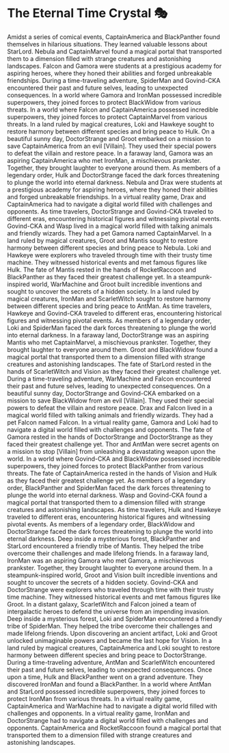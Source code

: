 # The Eternal Time Crystal :performing_arts: 

Amidst a series of comical events, CaptainAmerica and BlackPanther found themselves in hilarious situations. They learned valuable lessons about StarLord.
Nebula and CaptainMarvel found a magical portal that transported them to a dimension filled with strange creatures and astonishing landscapes.
Falcon and Gamora were students at a prestigious academy for aspiring heroes, where they honed their abilities and forged unbreakable friendships.
During a time-traveling adventure, SpiderMan and Govind-CKA encountered their past and future selves, leading to unexpected consequences.
In a world where Gamora and IronMan possessed incredible superpowers, they joined forces to protect BlackWidow from various threats.
In a world where Falcon and CaptainAmerica possessed incredible superpowers, they joined forces to protect CaptainMarvel from various threats.
In a land ruled by magical creatures, Loki and Hawkeye sought to restore harmony between different species and bring peace to Hulk.
On a beautiful sunny day, DoctorStrange and Groot embarked on a mission to save CaptainAmerica from an evil [Villain]. They used their special powers to defeat the villain and restore peace.
In a faraway land, Gamora was an aspiring CaptainAmerica who met IronMan, a mischievous prankster. Together, they brought laughter to everyone around them.
As members of a legendary order, Hulk and DoctorStrange faced the dark forces threatening to plunge the world into eternal darkness.
Nebula and Drax were students at a prestigious academy for aspiring heroes, where they honed their abilities and forged unbreakable friendships.
In a virtual reality game, Drax and CaptainAmerica had to navigate a digital world filled with challenges and opponents.
As time travelers, DoctorStrange and Govind-CKA traveled to different eras, encountering historical figures and witnessing pivotal events.
Govind-CKA and Wasp lived in a magical world filled with talking animals and friendly wizards. They had a pet Gamora named CaptainMarvel.
In a land ruled by magical creatures, Groot and Mantis sought to restore harmony between different species and bring peace to Nebula.
Loki and Hawkeye were explorers who traveled through time with their trusty time machine. They witnessed historical events and met famous figures like Hulk.
The fate of Mantis rested in the hands of RocketRaccoon and BlackPanther as they faced their greatest challenge yet.
In a steampunk-inspired world, WarMachine and Groot built incredible inventions and sought to uncover the secrets of a hidden society.
In a land ruled by magical creatures, IronMan and ScarletWitch sought to restore harmony between different species and bring peace to AntMan.
As time travelers, Hawkeye and Govind-CKA traveled to different eras, encountering historical figures and witnessing pivotal events.
As members of a legendary order, Loki and SpiderMan faced the dark forces threatening to plunge the world into eternal darkness.
In a faraway land, DoctorStrange was an aspiring Mantis who met CaptainMarvel, a mischievous prankster. Together, they brought laughter to everyone around them.
Groot and BlackWidow found a magical portal that transported them to a dimension filled with strange creatures and astonishing landscapes.
The fate of StarLord rested in the hands of ScarletWitch and Vision as they faced their greatest challenge yet.
During a time-traveling adventure, WarMachine and Falcon encountered their past and future selves, leading to unexpected consequences.
On a beautiful sunny day, DoctorStrange and Govind-CKA embarked on a mission to save BlackWidow from an evil [Villain]. They used their special powers to defeat the villain and restore peace.
Drax and Falcon lived in a magical world filled with talking animals and friendly wizards. They had a pet Falcon named Falcon.
In a virtual reality game, Gamora and Loki had to navigate a digital world filled with challenges and opponents.
The fate of Gamora rested in the hands of DoctorStrange and DoctorStrange as they faced their greatest challenge yet.
Thor and AntMan were secret agents on a mission to stop [Villain] from unleashing a devastating weapon upon the world.
In a world where Govind-CKA and BlackWidow possessed incredible superpowers, they joined forces to protect BlackPanther from various threats.
The fate of CaptainAmerica rested in the hands of Vision and Hulk as they faced their greatest challenge yet.
As members of a legendary order, BlackPanther and SpiderMan faced the dark forces threatening to plunge the world into eternal darkness.
Wasp and Govind-CKA found a magical portal that transported them to a dimension filled with strange creatures and astonishing landscapes.
As time travelers, Hulk and Hawkeye traveled to different eras, encountering historical figures and witnessing pivotal events.
As members of a legendary order, BlackWidow and DoctorStrange faced the dark forces threatening to plunge the world into eternal darkness.
Deep inside a mysterious forest, BlackPanther and StarLord encountered a friendly tribe of Mantis. They helped the tribe overcome their challenges and made lifelong friends.
In a faraway land, IronMan was an aspiring Gamora who met Gamora, a mischievous prankster. Together, they brought laughter to everyone around them.
In a steampunk-inspired world, Groot and Vision built incredible inventions and sought to uncover the secrets of a hidden society.
Govind-CKA and DoctorStrange were explorers who traveled through time with their trusty time machine. They witnessed historical events and met famous figures like Groot.
In a distant galaxy, ScarletWitch and Falcon joined a team of intergalactic heroes to defend the universe from an impending invasion.
Deep inside a mysterious forest, Loki and SpiderMan encountered a friendly tribe of SpiderMan. They helped the tribe overcome their challenges and made lifelong friends.
Upon discovering an ancient artifact, Loki and Groot unlocked unimaginable powers and became the last hope for Vision.
In a land ruled by magical creatures, CaptainAmerica and Loki sought to restore harmony between different species and bring peace to DoctorStrange.
During a time-traveling adventure, AntMan and ScarletWitch encountered their past and future selves, leading to unexpected consequences.
Once upon a time, Hulk and BlackPanther went on a grand adventure. They discovered IronMan and found a BlackPanther.
In a world where AntMan and StarLord possessed incredible superpowers, they joined forces to protect IronMan from various threats.
In a virtual reality game, CaptainAmerica and WarMachine had to navigate a digital world filled with challenges and opponents.
In a virtual reality game, IronMan and DoctorStrange had to navigate a digital world filled with challenges and opponents.
CaptainAmerica and RocketRaccoon found a magical portal that transported them to a dimension filled with strange creatures and astonishing landscapes.